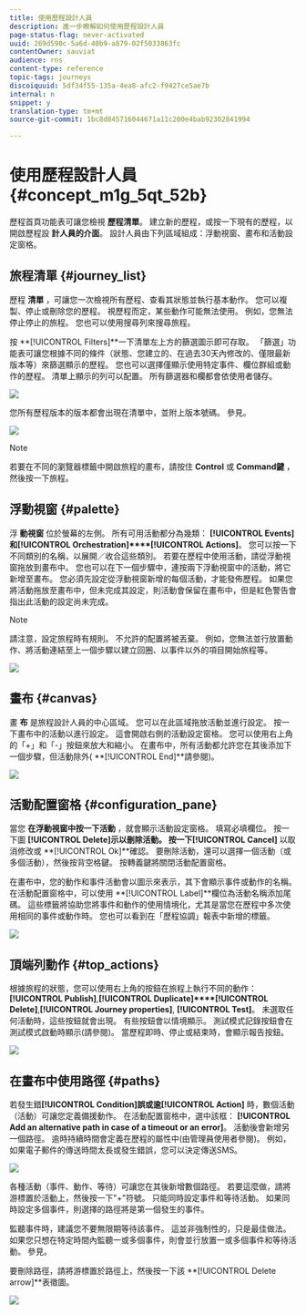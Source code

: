 ```yaml
---
title: 使用歷程設計人員
description: 進一步瞭解如何使用歷程設計人員
page-status-flag: never-activated
uuid: 269d590c-5a6d-40b9-a879-02f5033863fc
contentOwner: sauviat
audience: rns
content-type: reference
topic-tags: journeys
discoiquuid: 5df34f55-135a-4ea8-afc2-f9427ce5ae7b
internal: n
snippet: y
translation-type: tm+mt
source-git-commit: 1bc8d845716044671a11c200e4bab92302841994

---
```



# 使用歷程設計人員 {#concept_m1g_5qt_52b}

歷程首頁功能表可讓您檢視 **歷程清單**。 建立新的歷程，或按一下現有的歷程，以開啟歷程設 **計人員的介面**。 設計人員由下列區域組成：浮動視窗、畫布和活動設定窗格。

## 旅程清單 {#journey_list}

歷程 **清單** ，可讓您一次檢視所有歷程、查看其狀態並執行基本動作。 您可以複製、停止或刪除您的歷程。 視歷程而定，某些動作可能無法使用。 例如，您無法停止停止的旅程。 您也可以使用搜尋列來搜尋旅程。

按 **[!UICONTROL Filters]**一下清單左上方的篩選圖示即可存取。 「篩選」功能表可讓您根據不同的條件（狀態、您建立的、在過去30天內修改的、僅限最新版本等）來篩選顯示的歷程。 您也可以選擇僅顯示使用特定事件、欄位群組或動作的歷程。 清單上顯示的列可以配置。 所有篩選器和欄都會依使用者儲存。

![](../assets/journey74.png)

您所有歷程版本的版本都會出現在清單中，並附上版本號碼。 參見[](../building-journeys/journey-versions.md)。

![](../assets/journey37.png)

>[!NOTE]
>
>若要在不同的瀏覽器標籤中開啟旅程的畫布，請按住 **Control** 或 **Command鍵** ，然後按一下旅程。

## 浮動視窗 {#palette}

浮 **動視窗** 位於螢幕的左側。 所有可用活動都分為幾類： **[!UICONTROL Events]**和**[!UICONTROL Orchestration]****[!UICONTROL Actions]**。 您可以按一下不同類別的名稱，以展開／收合這些類別。 若要在歷程中使用活動，請從浮動視窗拖放到畫布中。 您也可以在下一個步驟中，連按兩下浮動視窗中的活動，將它新增至畫布。 您必須先設定從浮動視窗新增的每個活動，才能發佈歷程。 如果您將活動拖放至畫布中，但未完成其設定，則活動會保留在畫布中，但是紅色警告會指出此活動的設定尚未完成。

>[!NOTE]
>
>請注意，設定旅程時有規則。 不允許的配置將被丟棄。 例如，您無法並行放置動作、將活動連結至上一個步驟以建立回圈、以事件以外的項目開始旅程等。

![](../assets/journey38.png)

## 畫布 {#canvas}

畫 **布** 是旅程設計人員的中心區域。 您可以在此區域拖放活動並進行設定。 按一下畫布中的活動以進行設定。 這會開啟右側的活動設定窗格。 您可以使用右上角的「+」和「-」按鈕來放大和縮小。 在畫布中，所有活動都允許您在其後添加下一個步驟，但活動除外( **[!UICONTROL End]**請參閱[](../building-journeys/end-activity.md))。

![](../assets/journey39.png)

## 活動配置窗格 {#configuration_pane}

當您 **在浮動視窗中按一下活動** ，就會顯示活動設定窗格。 填寫必填欄位。 按一下圖 **[!UICONTROL Delete]**示以刪除活動。 按一下**[!UICONTROL Cancel]** 以取消修改或 **[!UICONTROL Ok]**確認。 要刪除活動，還可以選擇一個活動（或多個活動），然後按背空格鍵。 按轉義鍵將關閉活動配置窗格。

在畫布中，您的動作和事件活動會以圖示來表示，其下會顯示事件或動作的名稱。 在活動配置窗格中，可以使用 **[!UICONTROL Label]**欄位為活動名稱添加尾碼。 這些標籤將協助您將事件和動作的使用情境化，尤其是當您在歷程中多次使用相同的事件或動作時。 您也可以看到在「歷程協調」報表中新增的標籤。

![](../assets/journey59bis.png)

## 頂端列動作 {#top_actions}

根據旅程的狀態，您可以使用右上角的按鈕在旅程上執行不同的動作： **[!UICONTROL Publish]**,**[!UICONTROL Duplicate]****[!UICONTROL Delete]**,**[!UICONTROL Journey properties]**, **[!UICONTROL Test]**。 未選取任何活動時，這些按鈕就會出現。 有些按鈕會以情境顯示。 測試模式記錄按鈕會在測試模式啟動時顯示(請參[](../building-journeys/testing-the-journey.md)閱)。 當歷程即時、停止或結束時，會顯示報告按鈕。

![](../assets/journey41.png)

## 在畫布中使用路徑 {#paths}

若發生錯&#x200B;**[!UICONTROL Condition]**誤或逾**[!UICONTROL Action]** 時，數個活動（活動）可讓您定義備援動作。 在活動配置窗格中，選中該框： **[!UICONTROL Add an alternative path in case of a timeout or an error]**。 活動後會新增另一個路徑。 逾時持續時間會定義在歷程的屬性中(由管理[](../building-journeys/changing-properties.md)員使用者參閱)。 例如，如果電子郵件的傳送時間太長或發生錯誤，您可以決定傳送SMS。

![](../assets/journey42.png)

各種活動（事件、動作、等待）可讓您在其後新增數個路徑。 若要這麼做，請將游標置於活動上，然後按一下&quot;+&quot;符號。 只能同時設定事件和等待活動。 如果同時設定多個事件，則選擇的路徑將是第一個發生的事件。

監聽事件時，建議您不要無限期等待該事件。 這並非強制性的，只是最佳做法。 如果您只想在特定時間內監聽一或多個事件，則會並行放置一或多個事件和等待活動。 參見[](../building-journeys/event-activities.md#section_vxv_h25_pgb)。

要刪除路徑，請將游標置於路徑上，然後按一下該 **[!UICONTROL Delete arrow]**表徵圖。

![](../assets/journey42ter.png)
